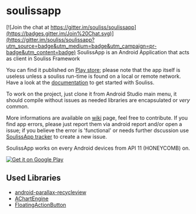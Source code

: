 # soulissapp

[![Join the chat at https://gitter.im/souliss/soulissapp](https://badges.gitter.im/Join%20Chat.svg)](https://gitter.im/souliss/soulissapp?utm_source=badge&utm_medium=badge&utm_campaign=pr-badge&utm_content=badge)
SoulissApp is an Android Application that acts as client in Souliss Framework

You can find it published on <a href="https://play.google.com/store/apps/details?id=it.angelic.soulissclient">Play store</a>; please note that the app itself is useless unless a souliss run-time is found on a local or remote network. Have a look at the <a href="http://souliss.github.io/welcome/">documentation</a> to get started with Souliss.

To work on the project, just clone it from Android Studio main menu, it should compile without issues as needed libraries are encapsulated or *very* common. 

More informations are available on <a href="https://github.com/souliss/souliss/wiki/SoulissApp">wiki</a> page, feel free to contribute. If you find app errors, please just report them via android report and/or open a issue; if you believe the error is 'functional' or needs further dscussion use <a href="https://github.com/souliss/soulissapp/issues">SoulissApp tracker</a> to create a new issue.

SoulissApp works on every Android devices from API 11 (HONEYCOMB) on.

<a href="https://play.google.com/store/apps/details?id=it.angelic.soulissclient">
  <img alt="Get it on Google Play"
       src="https://developer.android.com/images/brand/en_generic_rgb_wo_60.png" />
</a>

## Used Libraries
* [android-parallax-recycleview](https://github.com/kanytu/android-parallax-recyclerview)
* [AChartEngine ](http://www.achartengine.org/)
* [FloatingActionButton](https://github.com/makovkastar/FloatingActionButton)

